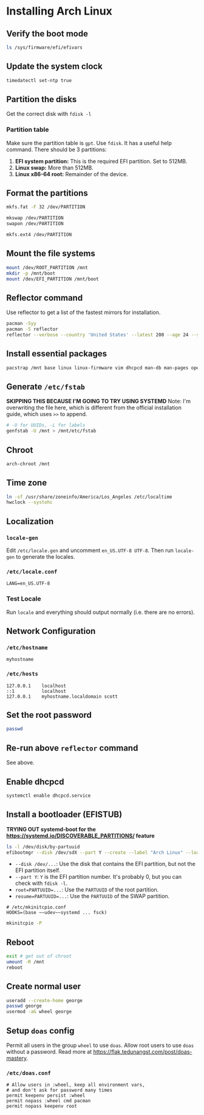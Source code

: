 # Installing Arch Linux

## Verify the boot mode
```sh
ls /sys/firmware/efi/efivars
```

## Update the system clock
```sh
timedatectl set-ntp true
```

## Partition the disks
Get the correct disk with `fdisk -l`

### Partition table
Make sure the partition table is `gpt`. Use `fdisk`. It has a useful help command. There should be 3 partitions:
1. **EFI system partition:** This is the required EFI partition. Set to 512MB.
1. **Linux swap:** More than 512MB.
1. **Linux x86-64 root:** Remainder of the device.

## Format the partitions
```sh
mkfs.fat -F 32 /dev/PARTITION

mkswap /dev/PARTITION
swapon /dev/PARTITION

mkfs.ext4 /dev/PARTITION
```

## Mount the file systems
```sh
mount /dev/ROOT_PARTITION /mnt
mkdir -p /mnt/boot
mount /dev/EFI_PARTITION /mnt/boot
```

## Reflector command
Use reflector to get a list of the fastest mirrors for installation.
```sh
pacman -Syy
pacman -S reflector
reflector --verbose --country 'United States' --latest 200 --age 24 --sort rate --fastest 25 --save /etc/pacman.d/mirrorlist
```

## Install essential packages
```sh
pacstrap /mnt base linux linux-firmware vim dhcpcd man-db man-pages openssh opendoas reflector
```

## Generate `/etc/fstab`
**SKIPPING THIS BECAUSE I'M GOING TO TRY USING SYSTEMD**
Note: I'm overwriting the file here, which is different from the official installation guide, which uses `>>` to append.
```sh
# -U for UUIDs, -L for labels
genfstab -U /mnt > /mnt/etc/fstab
```

## Chroot
```sh
arch-chroot /mnt
```

## Time zone
```sh
ln -sf /usr/share/zoneinfo/America/Los_Angeles /etc/localtime
hwclock --systohc
```

## Localization
### `locale-gen`
Edit `/etc/locale.gen` and uncomment `en_US.UTF-8 UTF-8`. Then run `locale-gen` to generate the locales.

### `/etc/locale.conf`
```
LANG=en_US.UTF-8
```

### Test Locale
Run `locale` and everything should output normally (i.e. there are no errors).

## Network Configuration
### `/etc/hostname`
```
myhostname
```

### `/etc/hosts`
```
127.0.0.1    localhost
::1          localhost
127.0.0.1    myhostname.localdomain scott
```

## Set the root password
```sh
passwd
```

## Re-run above `reflector` command
See above.

## Enable dhcpcd
```sh
systemctl enable dhcpcd.service
```

## Install a bootloader (EFISTUB)
**TRYING OUT systemd-boot for the https://systemd.io/DISCOVERABLE_PARTITIONS/ feature**
```sh
ls -l /dev/disk/by-partuuid
efibootmgr --disk /dev/sdX --part Y --create --label "Arch Linux" --loader /vmlinuz-linux --unicode 'root=PARTUUID=XXXXX-...-XXXXX resume=PARTUUID=XXXXX-...-XXXXX rw initrd=\initramfs-linux.img' --verbose
```

 * `--disk /dev/...`: Use the disk that contains the EFI partition, but not the EFI partition itself.
 * `--part Y`: `Y` is the EFI partition number. It's probably 0, but you can check with `fdisk -l`.
 * `root=PARTUUID=...`: Use the `PARTUUID` of the root partition.
 * `resume=PARTUUID=...`: Use the `PARTUUID` of the SWAP partition.

```
# /etc/mkinitcpio.conf
HOOKS=(base ~~udev~~systemd ... fsck)
```

```sh
mkinitcpio -P
```


## Reboot
```sh
exit # get out of chroot
umount -R /mnt
reboot
```

## Create normal user
```sh
useradd --create-home george
passwd george
usermod -aG wheel george
```

## Setup `doas` config
Permit all users in the group `wheel` to use `doas`. Allow root users to use `doas` without a password. Read more at https://flak.tedunangst.com/post/doas-mastery.
### `/etc/doas.conf`
```
# Allow users in :wheel, keep all environment vars,
# and don't ask for password many times
permit keepenv persist :wheel
permit nopass :wheel cmd pacman
permit nopass keepenv root
```
